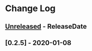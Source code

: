 # Change Log

<!-- next-header -->
## [Unreleased] - ReleaseDate

## [0.2.5] - 2020-01-08

<!-- next-url -->
[Unreleased]: https://gitlab.com/lexibook/lexibook/compare/lexibook-ffi-v0.2.5...HEAD
